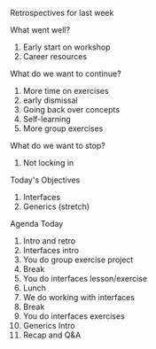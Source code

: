 Retrospectives for last week


What went well?

1. Early start on workshop
2. Career resources

What do we want to continue?

1. More time on exercises
2. early dismissal
3. Going back over concepts
4. Self-learning
5. More group exercises


What do we want to stop?

1. Not locking in


Today's Objectives

1. Interfaces
2. Generics (stretch)


Agenda Today

1. Intro and retro
2. Interfaces intro
3. You do group exercise project
4. Break
5. You do interfaces lesson/exercise
6. Lunch
7. We do working with interfaces
8. Break
9. You do interfaces exercises
10. Generics Intro
11. Recap and Q&A

